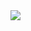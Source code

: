 <img src="https://capsule-render.vercel.app/api?type=cylinder&color=auto&height=240&section=header&text=Algorithm%20practice%20by%20Programmers-nl-Level%201~&fontSize=40" />
